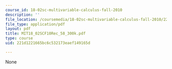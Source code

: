 ```yaml
---
course_id: 18-02sc-multivariable-calculus-fall-2010
description: ''
file_location: /coursemedia/18-02sc-multivariable-calculus-fall-2010/221d1221665bc6c532173eaef149165d_MIT18_02SCF10Rec_58_300k.pdf
file_type: application/pdf
layout: pdf
title: MIT18_02SCF10Rec_58_300k.pdf
type: course
uid: 221d1221665bc6c532173eaef149165d

---
```

None
